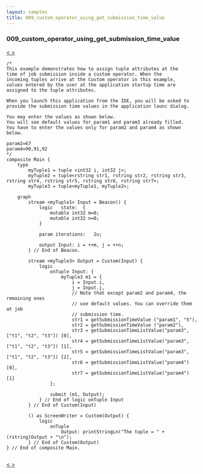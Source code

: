 ```yaml
---
layout: samples
title: 009_custom_operator_using_get_submission_time_value
---
```


### 009_custom_operator_using_get_submission_time_value

<div class="sampleNav"><a class="button" href="../008_get_submission_time_value_Main.spl/"> < </a><a class="button" href="../010_get_compile_time_value_Main.spl/"> > </a>
</div>

~~~~~~
/*
This example demonstrates how to assign tuple attributes at the 
time of job submission inside a custom operator. When the
incoming tuples arrive at the Custom operator in this example,
values entered by the user at the application startup time are
assigned to the tuple attributes.

When you launch this application from the IDE, you will be asked to
provide the submission time values in the application launc dialog.

You may enter the values as shown below.
You will see default values for param1 and param3 already filled.
You have to enter the values only for param2 and param4 as shown below.

param2=67
param4=90,91,92
*/
composite Main {
	type 
		myTuple1 = tuple <int32 i, int32 j>; 
		myTuple2 = tuple<rstring str1, rstring str2, rstring str3, rstring str4, rstring str5, rstring str6, rstring str7>;
		myTuple3 = tuple<myTuple1, myTuple2>;
	
	graph
		stream <myTuple1> Input = Beacon() {							
			logic	state:	{
				mutable int32 m=0; 
				mutable int32 n=0;
			}
			
			param iterations:	2u;			
			
			output Input: i = ++m, j = ++n;
		} // End of Beacon.
	
		stream <myTuple3> Output = Custom(Input) {
			logic 
				onTuple Input: {
					myTuple3 m1 = {
						i = Input.i, 
						j = Input.j,
						// Note that except param2 and param4, the remaining ones 
						// use default values. You can override them at job
						// submission time.
						str1 = getSubmissionTimeValue ("param1", "5"),
						str2 = getSubmissionTimeValue ("param2"),
						str3 = getSubmissionTimeListValue("param3", ["t1", "t2", "t3"]) [0],
						str4 = getSubmissionTimeListValue("param3", ["t1", "t2", "t3"]) [1],
						str5 = getSubmissionTimeListValue("param3", ["t1", "t2", "t3"]) [2],
						str6 = getSubmissionTimeListValue("param4") [0],
						str7 = getSubmissionTimeListValue("param4") [1]					
				};
				
				submit (m1, Output);
			} // End of logic onTuple Input	
		} // End of Custom(Input)
		
		() as ScreenWriter = Custom(Output) {
			logic 
				onTuple 
					Output: printStringLn("The tuple = " + (rstring)Output + "\n");
		} // End of Custom(Output)
} // End of composite Main.


~~~~~~

<div class="sampleNav"><a class="button" href="../008_get_submission_time_value_Main.spl/"> < </a><a class="button" href="../010_get_compile_time_value_Main.spl/"> > </a>
</div>

